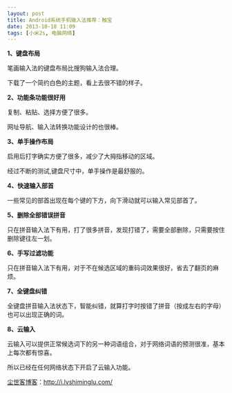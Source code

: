 ```yaml
---
layout: post
title: Android系统手机输入法推荐：触宝
date: 2013-10-18 11:09
tags: [小米2s, 电脑网络]
---
```

<strong>1、键盘布局</strong>

笔画输入法的键盘布局比搜狗输入法合理。

下载了一个简约白色的主题，看上去很不错的样子。

<strong>2、功能条功能很好用</strong>

复制、粘贴、选择方便了很多。

网址导航、输入法转换功能设计的也很棒。

<strong>3、单手操作布局</strong>

启用后打字确实方便了很多，减少了大拇指移动的区域。

经过不断的测试,键盘尺寸中，单手操作是最舒服的。

<strong>4、快速输入部首</strong>

一些常见的部首出现在每个键的下方，向下滑动就可以输入常见部首了。

<strong>5、删除全部错误拼音</strong>

只在拼音输入法下有用，打了很多拼音，发现打错了，需要全部删除，只需要按住删除键往左一划。

<strong>6、手写过滤功能</strong>

只在拼音输入法下有用，对于不在候选区域的重码词效果很好，省去了翻页的麻烦。

<strong>7、全键盘纠错</strong>

全键盘拼音输入法状态下，智能纠错，就算打字时按错了拼音（按成左右的字母）也可以出现正确的词。

<strong>8、云输入</strong>

云输入可以提供正常候选词下的另一种词语组合，对于网络词语的预测很准，基本上每次都有惊喜。

所以已经在任何网络状态下开启了云输入功能。

<a href="http://i.lvshiminglu.com/">尘世客博客</a>：<a href="http://i.lvshiminglu.com/">http://i.lvshiminglu.com/</a>

